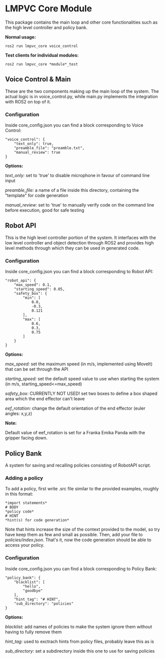 # LMPVC Core Module

This package contains the main loop and other core functionalities such as the high level controller and policy bank.

**Normal usage:**
```
ros2 run lmpvc_core voice_control
```

**Test clients for individual modules:**
```
ros2 run lmpvc_core *module*_test
```

## Voice Control & Main

These are the two components making up the main loop of the system. The actual logic is in voice_control.py, while main.py implements the integration with ROS2 on top of it.

### Configuration

Inside core_config.json you can find a block corresponding to Voice Control:

```
"voice_control": {
    "text_only": true,
    "preamble_file": "preamble.txt",
    "manual_review": true
}
```

**Options:**

*text_only:* set to 'true' to disable microphone in favour of command line input

*preamble_file:* a name of a file inside this directory, containing the "template" for code generation

*manual_review:* set to 'true' to manually verify code on the command line before execution, good for safe testing

## Robot API

This is the high level controller portion of the system. It interfaces with the low level controller and object detection through ROS2 and provides high level methods through which they can be used in generated code.

### Configuration

Inside core_config.json you can find a block corresponding to Robot API:

```
"robot_api": {
    "max_speed": 0.1,
    "starting_speed": 0.05,
    "safety_box": {
        "min": [
            0.0,
            -0.3,
            0.121
        ],
        "max": [
            0.6,
            0.3,
            0.75
        ]
    }
}
```

**Options:**

*max_speed:* set the maximum speed (in m/s, implemented using MoveIt) that can be set through the API

*starting_speed:* set the default speed value to use when starting the system (in m/s, starting_speed<=max_speed)

*safety_box:* CURRENTLY NOT USED! set two boxes to define a box shaped area which the end effector can't leave

*eef_rotation:* change the default orientation of the end effector (euler angles: x,y,z)

**Note:**

Default value of eef_rotation is set for a Franka Emika Panda with the gripper facing down.

## Policy Bank

A system for saving and recalling policies consisting of RobotAPI script.

### Adding a policy

To add a policy, first write .src file similar to the provided examples, roughly in this format:

```
*import statements*
# BODY
*policy code*
# HINT
*hint(s) for code generation*
```

Note that hints increase the size of the context provided to the model, so try have keep them as few and small as possible. Then, add your file to *policies/index.json*. That's it, now the code generation should be able to access your policy.

### Configuration

Inside core_config.json you can find a block corresponding to Policy Bank:

```
"policy_bank": {
    "blacklist": [
        "hello",
        "goodbye"
    ],
    "hint_tag": "# HINT",
    "sub_directory": "policies"
}
```

**Options:**

*blacklist:* add names of policies to make the system ignore them without having to fully remove them

*hint_tag:* used to exctrach hints from policy files, probably leave this as is

*sub_directory:* set a subdirectory inside this one to use for saving policies